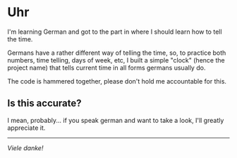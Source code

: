 # Uhr

I'm learning German and got to the part in where I should learn how to tell the time.

Germans have a rather different way of telling the time, so, to practice both numbers, time telling, days of week, etc, I built a simple "clock" (hence the project name) that tells current time in all forms germans usually do.

The code is hammered together, please don't hold me accountable for this.

## Is this accurate?

I mean, probably... if you speak german and want to take a look, I'll greatly appreciate it.

---

_Viele danke!_
